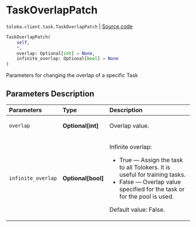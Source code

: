 # TaskOverlapPatch
`toloka.client.task.TaskOverlapPatch` | [Source code](https://github.com/Toloka/toloka-kit/blob/v1.0.1/src/client/task.py#L154)

```python
TaskOverlapPatch(
    self,
    *,
    overlap: Optional[int] = None,
    infinite_overlap: Optional[bool] = None
)
```

Parameters for changing the overlap of a specific Task

## Parameters Description

| Parameters | Type | Description |
| :----------| :----| :-----------|
`overlap`|**Optional\[int\]**|<p>Overlap value.</p>
`infinite_overlap`|**Optional\[bool\]**|<p>Infinite overlap:<ul><li>True — Assign the task to all Tolokers. It is useful for training tasks.</li><li>False — Overlap value specified for the task or for the pool is used. </li></ul></p><p>Default value: False.</p>
